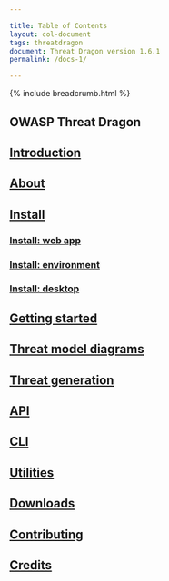 ```yaml
---

title: Table of Contents
layout: col-document
tags: threatdragon
document: Threat Dragon version 1.6.1
permalink: /docs-1/

---
```


{% include breadcrumb.html %}
## OWASP Threat Dragon

## [Introduction](introduction.md)

## [About](about.md)

## [Install](install/install.md)

### [Install: web app](install/install-webapp.md)

### [Install: environment](install/setup-env.md)

### [Install: desktop](install/install-desktop.md)

## [Getting started](getting-started.md)

## [Threat model diagrams](threat-model-diagrams.md)

## [Threat generation](threat-generation.md)

## [API](api.md)

## [CLI](cli.md)

## [Utilities](utilities.md)

## [Downloads](downloads.md)

## [Contributing](contributing.md)

## [Credits](credits.md)

